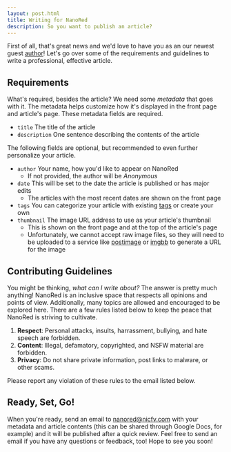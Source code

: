 ```yaml
---
layout: post.html
title: Writing for NanoRed
description: So you want to publish an article?
---
```

First of all, that's great news and we'd love to have you as an our newest guest [author](/authors)!
Let's go over some of the requirements and guidelines to write a professional, effective article.

## Requirements

What's required, besides the article? We need some *metadata* that goes with it. The metadata helps customize how it's displayed in the front page and article's page. These metadata fields are required.

- `title` The title of the article
- `description` One sentence describing the contents of the article

The following fields are optional, but recommended to even further personalize your article.

- `author` Your name, how you'd like to appear on NanoRed
    - If not provided, the author will be *Anonymous*
- `date` This will be set to the date the article is published or has major edits
    - The articles with the most recent dates are shown on the front page
- `tags` You can categorize your article with existing [tags](/tag) or create your own
- `thumbnail` The image URL address to use as your article's thumbnail
    - This is shown on the front page and at the top of the article's page
    - Unfortunately, we cannot accept raw image files, so they will need to be uploaded to a service like [postimage](https://postimages.org/) or [imgbb](https://imgbb.com/) to generate a URL for the image

## Contributing Guidelines

You might be thinking, *what can I write about?* The answer is pretty much anything! NanoRed is an inclusive space that respects all opinions and points of view. Additionally, many topics are allowed and encouraged to be explored here. There are a few rules listed below to keep the peace that NanoRed is striving to cultivate.

1. **Respect**: Personal attacks, insults, harrassment, bullying, and hate speech are forbidden.
1. **Content**: Illegal, defamatory, copyrighted, and NSFW material are forbidden.
1. **Privacy**: Do not share private information, post links to malware, or other scams.

Please report any violation of these rules to the email listed below.

## Ready, Set, Go!

When you're ready, send an email to <nanored@nicfv.com> with your metadata and article contents (this can be shared through Google Docs, for example) and it will be published after a quick review. Feel free to send an email if you have any questions or feedback, too! Hope to see you soon!